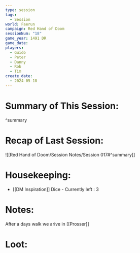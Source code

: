 ```yaml
---
type: session
tags:
  - Session
world: Faerun
campaign: Red Hand of Doom
sessionNum: "18"
game_year: 1491 DR
game_date: 
players:
  - Guido
  - Peter
  - Danny
  - Rob
  - Tim
create_date:
  - 2024-05-18
---
```


# Summary of This Session:

^summary

# Recap of Last Session:

![[Red Hand of Doom/Session Notes/Session 017#^summary]]

# Housekeeping:
- [[DM Inspiration]] Dice - Currently left : 3
# Notes:

After a days walk we arive in [[Prosser]]
# Loot:
